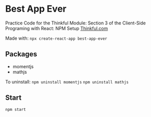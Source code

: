 # Best App Ever

Practice Code for the Thinkful Module:
Section 3 of the Client-Side Programing with React: NPM Setup
[Thinkful.com](thinkful.com)

Made with:
`npx create-react-app best-app-ever`

## Packages

- momentjs
- mathjs

To uninstall:
`npm uninstall momentjs`
`npm uninstall mathjs`

## Start

    npm start
